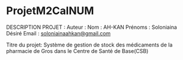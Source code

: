 # ProjetM2CalNUM
DESCRIPTION PROJET :
Auteur :
Nom : AH-KAN 
Prénoms : Soloniaina Désiré
Email : soloniainaahkan@gmail.com 

Titre du projet: Système de gestion de stock des médicaments de la pharmacie de Gros dans le Centre de Santé de Base(CSB)

